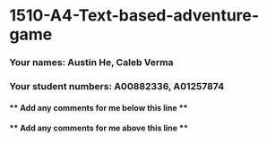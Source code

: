 # 1510-A4-Text-based-adventure-game

### Your names: Austin He, Caleb Verma

### Your student numbers: A00882336, A01257874

#### ** Add any comments for me below this line **


#### ** Add any comments for me above this line **

